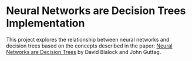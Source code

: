# Neural Networks are Decision Trees Implementation

This project explores the relationship between neural networks and decision trees based on the concepts described in the paper:
[Neural Networks are Decision Trees](https://arxiv.org/abs/1312.5704) by David Blalock and John Guttag.

